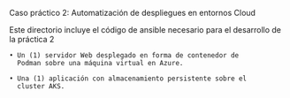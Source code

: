 Caso práctico 2: Automatización de despliegues en entornos Cloud

Este directorio incluye el código de ansible necesario para el desarrollo de la práctica 2

	• Un (1) servidor Web desplegado en forma de contenedor de
	  Podman sobre una máquina virtual en Azure.

	• Una (1) aplicación con almacenamiento persistente sobre el
	  cluster AKS.
